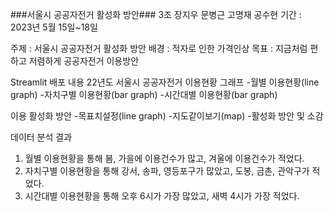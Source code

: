 ###서울시 공공자전거 활성화 방안###
3조 장지우 문병근 고명재 공수현
기간 : 2023년 5월 15일~18일

주제 : 서울시 공공자전거 활성화 방안
배경 : 적자로 인한 가격인상
목표 : 지금처럼 편하고 저렴하게 공공자전거 이용방안

Streamlit 배포 내용
22년도 서울시 공공자전거 이용현황 그래프
-월별 이용현황(line graph)
-자치구별 이용현황(bar graph)
-시간대별 이용현황(bar graph)

이용 활성화 방안
-목표치설정(line graph)
-지도같이보기(map)
-활성화 방안 및 소감

데이터 분석 결과
1. 월별 이용현황을 통해 봄, 가을에 이용건수가 많고, 겨울에 이용건수가 적었다.
2. 자치구별 이용현황을 통해 강서, 송파, 영등포구가 많았고, 도봉, 금촌, 관악구가 적었다.
3. 시간대별 이용현황을 통해 오후 6시가 가장 많았고, 새벽 4시가 가장 적었다. 
